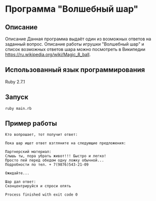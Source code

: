 Программа "Волшебный шар"
======================
Описание
----------------------
Описание 
Данная программа выдаёт один из возможных ответов на заданный вопрос.
Описание работы игрушки "Волшебный шар" и список возможных ответов шара можно посмотреть в Википедии https://ru.wikipedia.org/wiki/Magic_8_ball.

Использованный язык программирования
----------------------
Ruby 2.7.1

Запуск
----------------------
    ruby main.rb

Пример работы
----------------------
    Кто вопрошает, тот получит ответ:
    
    Пока шар ищет ответ взгляните на следующие предложения:
    
    Партнерский материал:
    Слышь ты, пора убрать живот!!! Быстро и легко!
    Просто пей перед обедом одну ложку обычной...
    Подробности по тел. + 7(9876)543-21-09
    
    Ожидайте...
    
    Шар дал ответ:
    Сконцентрируйся и спроси опять
    
    Process finished with exit code 0
